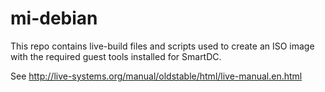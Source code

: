 mi-debian
=========

This repo contains live-build files and scripts used to create an ISO image with the required guest tools installed for SmartDC.


See http://live-systems.org/manual/oldstable/html/live-manual.en.html
